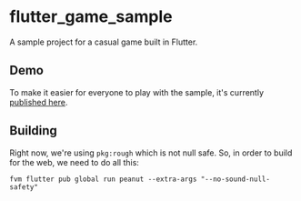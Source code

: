 # flutter_game_sample

A sample project for a casual game built in Flutter.

## Demo

To make it easier for everyone to play with the sample, it's currently
[published here].

[published here]: https://filiph.github.io/flutter_game_sample/mobile.html.

## Building

Right now, we're using `pkg:rough` which is not null safe. So, in order
to build for the web, we need to do all this:

    fvm flutter pub global run peanut --extra-args "--no-sound-null-safety"
